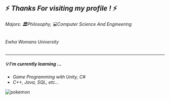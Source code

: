 ## :zap: *Thanks For visiting my profile !* :zap:
###### *Majors: 🏛️Philosophy, 💻Computer Science And Engineering*
###### *Ewha Womans University*
___

##### :bulb: I’m currently learning ...
* *Game Programming with Unity, C#*
* *C++, Java, SQL, etc...*

 ![pokemon](https://github.com/ZoroZuro1/ZoroZuro1/assets/94626295/66ccb987-8a4d-4551-91af-020865bc21cc)


<!--
**ZoroZuro1/ZoroZuro1** is a ✨ _special_ ✨ repository because its `README.md` (this file) appears on your GitHub profile.

Here are some ideas to get you started:

- 🔭 I’m currently working on ...
- 🌱 I’m currently learning ...
- 👯 I’m looking to collaborate on ...
- 🤔 I’m looking for help with ...
- 💬 Ask me about ...
- 📫 How to reach me: ...
- 😄 Pronouns: ...
- ⚡ Fun fact: ...
-->
